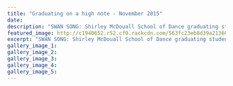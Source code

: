 ```yaml
---
title: "Graduating on a high note - November 2015"
date: 
description: "SWAN SONG: Shirley McDouall School of Dance graduating students. Three WHS students; Sarah Miller, Brianna Hobson and Aleisha Rainey were part of the performance held at Prince Edward Auditorium."
featured_image: http://c1940652.r52.cf0.rackcdn.com/563fc23eb8d39a2136000cf3/Y13-students.Rainey.Miller.Hobson.Graduating-Dance-7.11.15.Chron.jpg
excerpt: "SWAN SONG: Shirley McDouall School of Dance graduating students. Front row, from left, Megan Hoskin and Aleisha Rainey (WHS). Back row, from left, Zsofia Hermann, Sarah Miller (WHS), Brianna Hobson (WHS), and Megan de Klerk. These students will be performing at Prince Edward Auditorium today."
gallery_image_1: 
gallery_image_2: 
gallery_image_3: 
gallery_image_4: 
gallery_image_5: 
---
```

